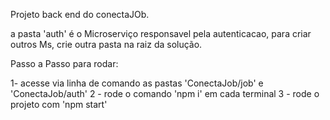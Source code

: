Projeto back end do conectaJOb.

a pasta 'auth' é o Microserviço responsavel pela autenticacao, para criar outros Ms, crie outra pasta na raiz da solução.

Passo a Passo para rodar:

1- acesse via linha de comando as pastas 'ConectaJob/job' e 'ConectaJob/auth'
2 - rode o comando 'npm i' em cada terminal
3 - rode o projeto com 'npm start'
